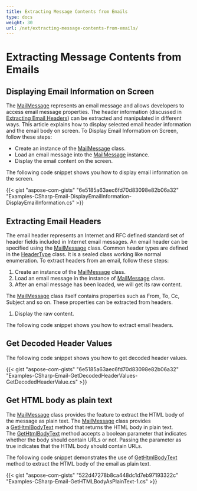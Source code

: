 ```yaml
---
title: Extracting Message Contents from Emails
type: docs
weight: 30
url: /net/extracting-message-contents-from-emails/
---
```


# Extracting Message Contents from Emails
## **Displaying Email Information on Screen**
The [MailMessage](https://apireference.aspose.com/net/email/aspose.email/mailmessage) represents an email message and allows developers to access email message properties. The header information (discussed in [Extracting Email Headers](#extracting-email-headers)) can be extracted and manipulated in different ways. This article explains how to display selected email header information and the email body on screen. To Display Email Information on Screen, follow these steps:

- Create an instance of the [MailMessage](https://apireference.aspose.com/net/email/aspose.email/mailmessage) class.
- Load an email message into the [MailMessage](https://apireference.aspose.com/net/email/aspose.email/mailmessage) instance.
- Display the email content on the screen.

The following code snippet shows you how to display email information on the screen.



{{< gist "aspose-com-gists" "6e5185a63aec6fd70d83098e82b06a32" "Examples-CSharp-Email-DisplayEmailInformation-DisplayEmailInformation.cs" >}}
## **Extracting Email Headers**
The email header represents an Internet and RFC defined standard set of header fields included in Internet email messages. An email header can be specified using the [MailMessage](https://apireference.aspose.com/net/email/aspose.email/mailmessage) class. Common header types are defined in the [HeaderType](https://apireference.aspose.com/net/email/aspose.email/headertype) class. It is a sealed class working like normal enumeration. To extract headers from an email, follow these steps:

1. Create an instance of the [MailMessage](https://apireference.aspose.com/net/email/aspose.email/mailmessage) class.
1. Load an email message in the instance of [MailMessage](https://apireference.aspose.com/net/email/aspose.email/mailmessage) class.
1. After an email message has been loaded, we will get its raw content.

The [MailMessage](https://apireference.aspose.com/net/email/aspose.email/mailmessage) class itself contains properties such as From, To, Cc, Subject and so on. These properties can be extracted from headers.

1. Display the raw content.

The following code snippet shows you how to extract email headers.


## **Get Decoded Header Values**
The following code snippet shows you how to get decoded header values.



{{< gist "aspose-com-gists" "6e5185a63aec6fd70d83098e82b06a32" "Examples-CSharp-Email-GetDecodedHeaderValues-GetDecodedHeaderValue.cs" >}}
## **Get HTML body as plain text**
The [MailMessage](https://apireference.aspose.com/net/email/aspose.email/mailmessage) class provides the feature to extract the HTML body of the message as plain text. The [MailMessage](https://apireference.aspose.com/net/email/aspose.email/mailmessage) class provides a [GetHtmlBodyText](https://apireference.aspose.com/net/email/aspose.email/mailmessage/methods/gethtmlbodytext) method that returns the HTML body in plain text. The [GetHtmlBodyText](https://apireference.aspose.com/net/email/aspose.email/mailmessage/methods/gethtmlbodytext) method accepts a boolean parameter that indicates whether the body should contain URLs or not. Passing the parameter as true indicates that the HTML body should contain URLs.

The following code snippet demonstrates the use of [GetHtmlBodyText](https://apireference.aspose.com/net/email/aspose.email/mailmessage/methods/gethtmlbodytext) method to extract the HTML body of the email as plain text.



{{< gist "aspose-com-gists" "522d47278b8ca448dc1d7eb97193322c" "Examples-CSharp-Email-GetHTMLBodyAsPlainText-1.cs" >}}
